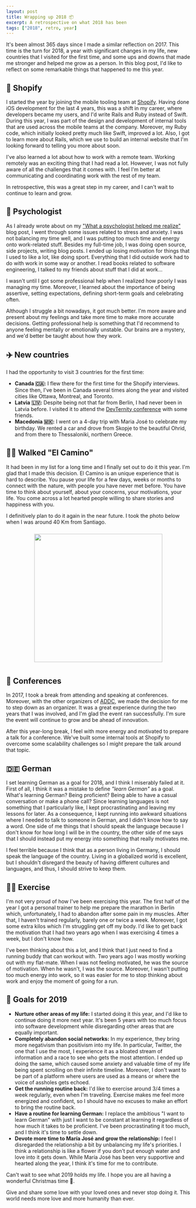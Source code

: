 ```yaml
---
layout: post
title: Wrapping up 2018 📦
excerpt: A retrospective on what 2018 has been
tags: ["2018", retro, year]
---
```


It's been almost 365 days since I made a similar reflection on 2017. This time is the turn for 2018, a year with significant changes in my life, new countries that I visited for the first time, and some ups and downs that made me stronger and helped me grow as a person. In this blog post, I'd like to reflect on some remarkable things that happened to me this year.

## 🛒 Shopify

I started the year by joining the mobile tooling team at [Shopify](https://shopify.com). Having done iOS development for the last 4 years, this was a shift in my career, where developers became my users, and I'd write Rails and Ruby instead of Swift. During this year, I was part of the design and development of internal tools that are used across the mobile teams at the company. Moreover, my Ruby code, which initially looked pretty much like Swift, improved a lot. Also, I got to learn more about Rails, which we use to build an internal website that I'm looking forward to telling you more about soon.

I've also learned a lot about how to work with a remote team. Working remotely was an exciting thing that I had read a lot. However, I was not fully aware of all the challenges that it comes with. I feel I'm better at communicating and coordinating work with the rest of my team.

In retrospective, this was a great step in my career, and I can't wait to continue to learn and grow.

## 🧠 Psychologist

As I already wrote about on my ["What a psychologist helped me realize"](/2018/10/06/what-psychologist-helped-me-realize) blog post, I went through some issues related to stress and anxiety. I was not balancing my time well, and I was putting too much time and energy onto work-related stuff. Besides my full-time job, I was doing open source, side projects, writing blog posts. I ended up losing motivation for things that I used to like a lot, like doing sport. Everything that I did outside work had to do with work in some way or another. I read books related to software engineering, I talked to my friends about stuff that I did at work...

I wasn't until I got some professional help when I realized how poorly I was managing my time. Moreover, I learned about the importance of being assertive, setting expectations, defining short-term goals and celebrating often.

Although I struggle a bit nowadays, it got much better. I'm more aware and present about my feelings and take more time to make more accurate decisions. Getting professional help is something that I'd recommend to anyone feeling mentally or emotionally unstable. Our brains are a mystery, and we'd better be taught about how they work.

## ✈️ New countries

I had the opportunity to visit 3 countries for the first time:

- **Canada 🇨🇦:** I flew there for the first time for the Shopify interviews. Since then, I've been in Canada several times along the year and visited cities like Ottawa, Montreal, and Toronto.
- **Latvia 🇱🇻:** Despite being not that far from Berlin, I had never been in Latvia before. I visited it to attend the [DevTernity conference](https://devternity.com/) with some friends.
- **Macedonia 🇲🇰:** I went on a 4-day trip with Maria José to celebrate my birthday. We rented a car and drove from Skopje to the beautiful Ohrid, and from there to Thessaloniki, northern Greece.

## 🚶‍♂️ Walked "El Camino"

It had been in my list for a long time and I finally set out to do it this year. I'm glad that I made this decision. El Camino is an unique experience that is hard to describe. You pause your life for a few days, weeks or months to connect with the nature, with people you have never met before. You have time to think about yourself, about your concerns, your motivations, your life. You come across a lot hearted people willing to share stories and happiness with you.

I definitively plan to do it again in the near future. I took the photo below when I was around 40 Km from Santiago.

<p align="center">
  <img src="images/camino.jpg" width="350px" style="margin: 10px"/>
</p>

## 📣 Conferences

In 2017, I took a break from attending and speaking at conferences. Moreover, with the other organizers of [ADDC](https://addconf.com), we made the decision for me to step down as an organizer. It was a great experience during the two years that I was involved, and I'm glad the event ran successfully. I'm sure the event will continue to grow and be ahead of innovation.

After this year-long break, I feel with more energy and motivated to prepare a talk for a conference. We've built some internal tools at Shopify to overcome some scalability challenges so I might prepare the talk around that topic.

## 🇩🇪 German

I set learning German as a goal for 2018, and I think I miserably failed at it. First of all, I think it was a mistake to define _"learn German"_ as a goal. What's learning German? Being proficient? Being able to have a casual conversation or make a phone call? Since learning languages is not something that I particularly like, I kept procrastinating and leaving my lessons for later. As a consequence, I kept running into awkward situations where I needed to talk to someone in German, and I didn't know how to say a word. One side of me things that I should speak the language because I don't know for how long I will be in the country, the other side of me says that I should instead put my energy into something that really motivates me.

I feel terrible because I think that as a person living in Germany, I should speak the language of the country. Living in a globalized world is excellent, but I shouldn't disregard the beauty of having different cultures and languages, and thus, I should strive to keep them.

## 🏃‍♂️ Exercise

I'm not very proud of how I've been exercising this year. The first half of the year I got a personal trainer to help me prepare the marathon in Berlin which, unfortunately, I had to abandon after some pain in my muscles. After that, I haven't trained regularly, barely one or twice a week. Moreover, I got some extra kilos which I'm struggling get off my body. I'd like to get back the motivation that I had two years ago when I was exercising 4 times a week, but I don't know how.

I've been thinking about this a lot, and I think that I just need to find a running buddy that can workout with. Two years ago I was mostly working out with my flat-mate. When I was not feeling motivated, he was the source of motivation. When he wasn't, I was the source. Moreover, I wasn't putting too much energy into work, so it was easier for me to stop thinking about work and enjoy the moment of going for a run.

## 🥅 Goals for 2019

- **Nurture other areas of my life:** I started doing it this year, and I'd like to continue doing it more next year. It's been 5 years with too much focus into software development while disregarding other areas that are equally important.
- **Completely abandon social networks:** In my experience, they bring more negativism than positivism into my life. In particular, Twitter, the one that I use the most, I experience it as a bloated stream of information and a race to see who gets the most attention. I ended up doing the same, which caused some anxiety and valuable time of my life being spent scrolling on their infinite timeline. Moreover, I don't want to be part of a platform where users are used as a means or where the voice of assholes gets echoed.
- **Get the running routine back:** I'd like to exercise around 3/4 times a week regularly, even when I'm traveling. Exercise makes me feel more energized and confident, so I should have no excuses to make an effort to bring the routine back.
- **Have a routine for learning German:** I replace the ambitious "I want to learn German" with just I want to be constant at learning it regardless of how much it takes to be proficient. I've been procrastinating it too much, and I think it's time to settle down.
- **Devote more time to María José and grow the relationship:** I feel I disregarded the relationship a bit by unbalancing my life's priorities. I think a relationship is like a flower if you don't put enough water and love into it gets down. While María José has been very supportive and hearted along the year, I think it's time for me to contribute.

Can't wait to see what 2019 holds my life. I hope you are all having a wonderful Christmas time 🎄.

Give and share some love with your loved ones and never stop doing it. This world needs more love and more humanity than ever.
